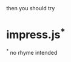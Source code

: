 <div id="title" class="step" data-x="0" data-y="0" data-scale="4"> 
<span class="try">then you should try</span> 
<h1>impress.js<sup>*</sup></h1> 
<span class="footnote"><sup>*</sup> no rhyme intended</span> 
</div> 
